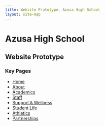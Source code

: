 ```yaml
---
title: Website Prototype, Azusa High School
layout: site-map
---
```


# Azusa High School

## Website Prototype

<section>
<section markdown="1">

### Key Pages

* [Home](/)
* [About](/about/)
* [Academics](/academics/)
* [Staff](/staff/)
* [Support & Wellness](/wellness/)
* [Student Life](/life/)
* [Athletics](/athletics/)
* [Partnerships](/partnerships/)

</section>
</section>

